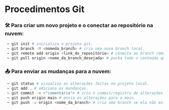 # Procedimentos Git

### :hammer_and_wrench: Para criar um novo projeto e o conectar ao repositório na nuvem:
```bash
 ~ git init # inicializa o projeto git.
 ~ git branch -M <nomeda_branch> # cria uma nova branch local.
 ~ git remote add origin <link_do_repositório> # conecta ao branch remoto.
 ~ git pull origin <nome_da_branch_desejada> # pucha todo o conteúdo que estiver na branch remota.
```

### :outbox_tray: Para enviar as mudanças para a nuvem:
```bash
 ~ git status # visualiza as alterações feitas no projeto local.
 ~ git add . # adiciona as mundanças.
 ~ git commit -m <"comentário"> # cria o commit/registro de alterações.
 ~ git push origin main # envia as alterações para a main.
 ~ git push -u origin <nome_da_branch> # cria uma branch se ela não existir. # envia as alterações e cria a branch remota caso ela não exista.
```
